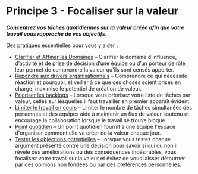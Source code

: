 # Principe 3 - Focaliser sur la valeur


**_Concentrez vos tâches quotidiennes sur la valeur créée afin que votre travail vous rapproche de vos objectifs._**

Des pratiques essentielles pour vous y aider :

-   [Clarifier et Affiner les Domaines](section:clarify-and-develop-domains) – Clarifier le domaine d’influence, d’activité et de prise de décision d’une équipe ou d’un porteur de rôle, leur permet de comprendre la valeur qu'ils sont censés apporter.
-   [Répondre aux drivers organisationnels](section:respond-to-organizational-drivers) – Comprendre ce qui nécessite réaction et pourquoi, et veiller à ce que ces choses soient prises en charge, maximise le potentiel de création de valeur.
-   [Prioriser les backlogs](section:prioritize-backlogs) – Lorsque vous priorisez votre liste de tâches par valeur,  celles sur lesquelles il faut travailler en premier apparaît évident.
-   [Limiter le travail en cours](section:limit-work-in-progress) –  Limiter le nombre de tâches simultanées des personnes et des équipes aide à maintenir un flux de valeur soutenu et encourage la collaboration lorsque le travail se trouve bloqué.
-   [Point quotidien](section:daily-standup) – Un point quotidien fournit à une équipe l'espace d'organiser comment elle va créer de la valeur chaque jour.
-   [Tester les objections potentielles](section:test-arguments-qualify-as-objections) – Lorsque vous testez chaque argument présenté contre une décision pour savoir si oui ou non il révèle des améliorations ou des conséquences indésirables, vous focalisez votre travail sur la valeur et évitez de vous laisser détourner par des opinions non fondées ou par des préférences personnelles.
